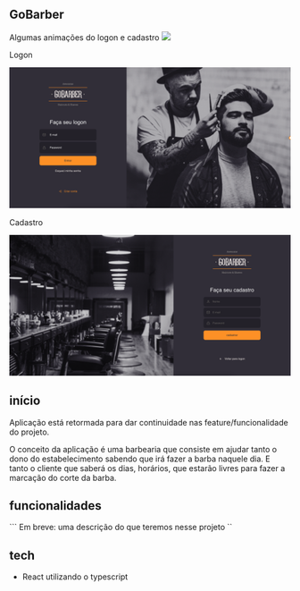 ## GoBarber

Algumas animações do logon e cadastro
<img src="https://github.com/Lftho/gobarber-web/blob/master/src/assets/app-assets/tela-01.mov" />

Logon

<img src="https://github.com/Lftho/gobarber-web/blob/master/src/assets/app-assets/tela-02.png" alt="logon" />

Cadastro

<img src="https://github.com/Lftho/gobarber-web/blob/master/src/assets/app-assets/tela-03.png" alt="cadastro" /> 

## início

Aplicação está retormada para dar continuidade nas feature/funcionalidade do projeto.

O conceito da aplicação é uma barbearia que consiste em ajudar tanto o dono do estabelecimento sabendo que irá fazer 
a barba naquele dia. E tanto o cliente que saberá os dias, horários, que estarão livres para fazer a marcação do 
corte da barba.

## funcionalidades

``` Em breve: uma descrição do que teremos nesse projeto ``

## tech

- React utilizando o typescript
